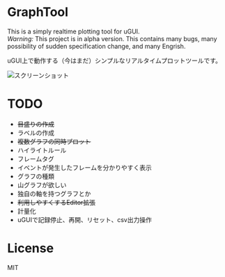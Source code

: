 # GraphTool
This is a simply realtime plotting tool for uGUI.<br />
*Warning:* This project is in alpha version. This contains many bugs, many possibility of sudden specification change, and many Engrish.

uGUI上で動作する（今はまだ）シンプルなリアルタイムプロットツールです。

![スクリーンショット](https://github.com/sokuhatiku/GraphTool/blob/master/screenshot.gif)

# TODO
* ~~目盛りの作成~~
 * ラベルの作成
* ~~複数グラフの同時プロット~~
* ハイライトルール
* フレームタグ
 * イベントが発生したフレームを分かりやすく表示
* グラフの種類
 * 山グラフが欲しい
 * 独自の軸を持つグラフとか
* ~~利用しやすくするEditor拡張~~
* 計量化
* uGUIで記録停止、再開、リセット、csv出力操作

# License
MIT
